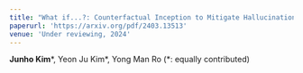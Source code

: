 ```yaml
---
title: "What if...?: Counterfactual Inception to Mitigate Hallucination Effects in Large Multimodal Models"
paperurl: 'https://arxiv.org/pdf/2403.13513'
venue: 'Under reviewing, 2024'
---
```

**Junho Kim**\*, Yeon Ju Kim\*, Yong Man Ro (*: equally contributed)
